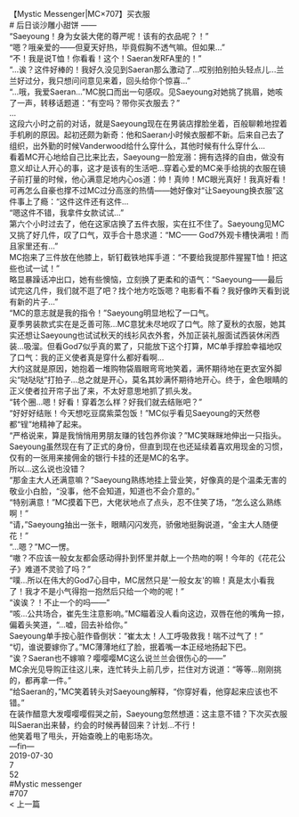 <br/>
【Mystic Messenger|MC×707】买衣服<br/>
# 后日谈沙雕小甜饼 ——<br/>
“Saeyoung！身为女装大佬的尊严呢！该有的衣品呢？！”<br/>
“嗯？哦亲爱的——但夏天好热，毕竟假胸不透气嘛。但如果...”<br/>
“不！我是说T恤！你看看！这个！Saeran发RFA里的！”<br/>
“...诶？这件好棒的！我好久没见到Saeran那么激动了...哎别拍别拍头轻点儿...兰兰好过分，我只想问问意见来着，回头给你个惊喜...”<br/>
“...哦，我爱Saeran...”MC脱口而出一句感叹。见Saeyoung对她挑了挑眉，她咳了一声，转移话题道：“有空吗？带你买衣服去？”<br/>
...<br/>
这段六小时之前的对话，就是Saeyoung现在在男装店撑脸坐着，百般聊赖地捏着手机刷的原因。起初还颇为新奇：他和Saeran小时候衣服都不新。后来自己去了组织，出外勤的时候Vanderwood给什么穿什么，其他时候有什么穿什么...<br/>
看着MC开心地给自己比来比去，Saeyoung一脸宠溺：拥有选择的自由，做没有意义却让人开心的事，这才是该有的生活吧...穿着心爱的MC亲手给挑的衣服在镜子前打量的时候，他心满意足地内心os道：帅！真帅！MC眼光真好！我真好看！<br/>
可再怎么自豪也撑不过MC过分高涨的热情——她好像对“让Saeyoung换衣服”这件事上了瘾：“这件这件还有这件...<br/>
“嗯这件不错，我拿件女款试试...”<br/>
第六个小时过去了，他在这家店换了五件衣服，实在扛不住了。Saeyoung见MC又挑了好几件，叹了口气，双手合十恳求道：“MC—— God7外观卡槽快满啦！而且家里还有...”<br/>
MC抱来了三件放在他膝上，斩钉截铁地挥手道：“不要给我提那件猩猩T恤！把这些也试一试！”<br/>
略显暴躁话冲出口，她有些懊恼，立刻换了更柔和的语气：“Saeyoung——最后试完这几件，我们就不逛了吧？找个地方吃饭嗯？电影看不看？我好像昨天看到说有新的片子...”<br/>
“MC的意志就是我的指令！”Saeyoung明显地松了一口气。<br/>
夏季男装款式实在是乏善可陈...MC意犹未尽地叹了口气。除了夏秋的衣服，她其实还想让Saeyoung也试试秋天的线衫风衣外套，外加正装礼服面试西装休闲西装...吸溜。但看God7似乎真的累了，只能放下这个打算，MC单手撑脸幸福地叹了口气：我的正义使者真是穿什么都好看啊...<br/>
大约这就是原因，她抱着一堆购物袋眉眼弯弯地笑着，满怀期待地在更衣室外脚尖“哒哒哒”打拍子...总之就是开心，莫名其妙满怀期待地开心。终于，金色眼睛的正义使者拉开帘子出了来，不太好意思地抓了抓头发。<br/>
“转个圈...嗯！好看！穿着怎么样？好我们就去结账吧？”<br/>
“好好好结账！今天想吃豆腐紫菜包饭！”MC似乎看见Saeyoung的天然卷都“锃”地精神了起来。<br/>
“严格说来，算是我悄悄用男朋友赚的钱包养你诶？”MC笑眯眯地伸出一只指头。Saeyoung虽然现在有了正式的身份，但直到现在也还延续着喜欢用现金的习惯，仅有的一张用来接佣金的银行卡挂的还是MC的名字。<br/>
所以...这么说也没错？<br/>
“那金主大人还满意嘛？”Saeyoung熟练地挂上营业笑，好像真的是个温柔无害的敬业小白脸，“没事，他不会知道，知道也不会介意的。”<br/>
“特别满意！”MC摸着下巴，大佬状地点了点头，忍不住笑了场，“怎么这么熟练啊！”<br/>
“请，”Saeyoung抽出一张卡，眼睛闪闪发亮，骄傲地挺胸说道，“金主大人随便花！”<br/>
“...嗯？”MC一愣。<br/>
“嗷？不应该一般女友都会感动得扑到怀里并献上一个热吻的啊！今年的《花花公子》难道不灵验了吗？”<br/>
“噗...所以在伟大的God7心目中，MC居然只是'一般女友'的嘛！真是太小看我了！我才不是小气得抱一抱然后只给一个吻的呢！”<br/>
“诶诶？！不止一个的吗——”<br/>
“咳...公共场合，崔先生注意影响。”MC瞄着没人看向这边，双唇在他的嘴角一掠，偏着头笑道，“...嘘，回去补给你。”<br/>
Saeyoung单手按心脏作昏倒状：“崔太太！人工呼吸救我！喘不过气了！”<br/>
“切，谁说要嫁你了。”MC薄薄地红了脸，抿着嘴一本正经地扬起下巴。<br/>
“诶？Saeran也不嫁嘛？嘤嘤嘤MC这么说兰兰会很伤心的——”<br/>
MC余光见导购正往这儿来，连忙转头上前几步，拦住对方说道：“等等...刚刚挑的，都再拿一件。”<br/>
“给Saeran的，”MC笑着转头对Saeyoung解释，“你穿好看，他穿起来应该也不错。”<br/>
在装作醋意大发嘤嘤嘤假哭之前，Saeyoung忽然想道：这主意不错？下次买衣服叫Saeran出来替，约会的时候再替回来？计划...不行！<br/>
他笑着甩了甩头，开始查晚上的电影场次。<br/>
—fin—<br/>
2019-07-30<br/>
7<br/>
52<br/>
#Mystic messenger<br/>
#707<br/>
< 上一篇<br/>
